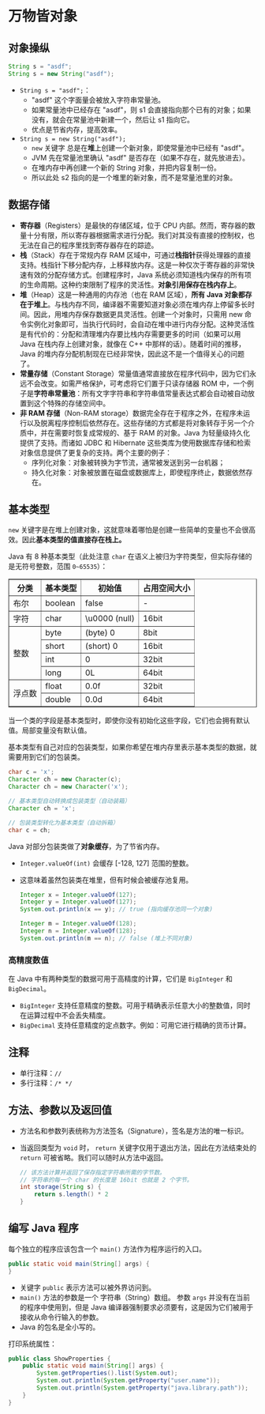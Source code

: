 # 万物皆对象

## 对象操纵

```java
String s = "asdf";
String s = new String("asdf");
```

- `String s = "asdf";`：
    - "asdf" 这个字面量会被放入字符串常量池。
    - 如果常量池中已经存在 "asdf"，则 s1 会直接指向那个已有的对象；如果没有，就会在常量池中新建一个，然后让 s1 指向它。
    - 优点是节省内存，提高效率。
- `String s = new String("asdf");`
    - `new` 关键字 总是在**堆**上创建一个新对象，即使常量池中已经有 "asdf"。
    - JVM 先在常量池里确认 "asdf" 是否存在（如果不存在，就先放进去）。
    - 在堆内存中再创建一个新的 String 对象，并把内容复制一份。
    - 所以此处 s2 指向的是一个堆里的新对象，而不是常量池里的对象。

## 数据存储

- **寄存器**（Registers）是最快的存储区域，位于 CPU 内部。然而，寄存器的数量十分有限，所以寄存器根据需求进行分配。我们对其没有直接的控制权，也无法在自己的程序里找到寄存器存在的踪迹。
- **栈**（Stack）存在于常规内存 RAM 区域中，可通过**栈指针**获得处理器的直接支持。栈指针下移分配内存，上移释放内存。这是一种仅次于寄存器的非常快速有效的分配存储方式。创建程序时，Java 系统必须知道栈内保存的所有项的生命周期。这种约束限制了程序的灵活性。**对象引用保存在栈内存上**。
- **堆**（Heap）这是一种通用的内存池（也在 RAM 区域），**所有 Java 对象都存在于堆上**。与栈内存不同，编译器不需要知道对象必须在堆内存上停留多长时间。因此，用堆内存保存数据更具灵活性。创建一个对象时，只需用 new 命令实例化对象即可，当执行代码时，会自动在堆中进行内存分配。这种灵活性是有代价的：分配和清理堆内存要比栈内存需要更多的时间（如果可以用 Java 在栈内存上创建对象，就像在 C++ 中那样的话）。随着时间的推移，Java 的堆内存分配机制现在已经非常快，因此这不是一个值得关心的问题了。
- **常量存储**（Constant Storage）常量值通常直接放在程序代码中，因为它们永远不会改变。如需严格保护，可考虑将它们置于只读存储器 ROM 中，一个例子是**字符串常量池**：所有文字字符串和字符串值常量表达式都会自动被自动放置到这个特殊的存储空间中。
- **非 RAM 存储**（Non-RAM storage）数据完全存在于程序之外，在程序未运行以及脱离程序控制后依然存在。这些存储的方式都是将对象转存于另一个介质中，并在需要时恢复成常规的、基于 RAM 的对象。Java 为轻量级持久化提供了支持。而诸如 JDBC 和 Hibernate 这些类库为使用数据库存储和检索对象信息提供了更复杂的支持。两个主要的例子：
    - 序列化对象：对象被转换为字节流，通常被发送到另一台机器；
    - 持久化对象：对象被放置在磁盘或数据库上，即使程序终止，数据依然存在。

## 基本类型

`new` 关键字是在堆上创建对象，这就意味着哪怕是创建一些简单的变量也不会很高效。因此**基本类型的值直接存在栈上。**

Java 有 8 种基本类型（此处注意 `char` 在语义上被归为字符类型，但实际存储的是无符号整数，范围 `0~65535`）：

<!-- markdownlint-disable -->
<table border="1" cellspacing="0" cellpadding="6">
  <thead>
    <tr>
      <th>分类</th>
      <th>基本类型</th>
      <th>初始值</th>
      <th>占用空间大小</th>
    </tr>
  </thead>
  <tbody>
    <tr>
      <td>布尔</td>
      <td>boolean</td>
      <td>false</td>
      <td>-</td>
    </tr>
    <tr>
      <td>字符</td>
      <td>char</td>
      <td>\u0000 (null)</td>
      <td>16bit</td>
    </tr>
    <tr>
      <td rowspan="4">整数</td>
      <td>byte</td>
      <td>(byte) 0</td>
      <td>8bit</td>
    </tr>
    <tr>
      <td>short</td>
      <td>(short) 0</td>
      <td>16bit</td>
    </tr>
    <tr>
      <td>int</td>
      <td>0</td>
      <td>32bit</td>
    </tr>
    <tr>
      <td>long</td>
      <td>0L</td>
      <td>64bit</td>
    </tr>
    <tr>
      <td rowspan="2">浮点数</td>
      <td>float</td>
      <td>0.0f</td>
      <td>32bit</td>
    </tr>
    <tr>
      <td>double</td>
      <td>0.0d</td>
      <td>64bit</td>
    </tr>
  </tbody>
</table>
<!-- markdownlint-enable -->

当一个类的字段是基本类型时，即使你没有初始化这些字段，它们也会拥有默认值。局部变量没有默认值。

基本类型有自己对应的包装类型，如果你希望在堆内存里表示基本类型的数据，就需要用到它们的包装类。

```java
char c = 'x';
Character ch = new Character(c);
Character ch = new Character('x');

// 基本类型自动转换成包装类型（自动装箱）
Character ch = 'x';

// 包装类型转化为基本类型（自动拆箱）
char c = ch;
```

Java 对部分包装类做了**对象缓存**，为了节省内存。

- `Integer.valueOf(int)` 会缓存 [-128, 127] 范围的整数。
- 这意味着虽然包装类在堆里，但有时候会被缓存池复用。

    ```java
    Integer x = Integer.valueOf(127);
    Integer y = Integer.valueOf(127);
    System.out.println(x == y); // true (指向缓存池同一个对象)

    Integer m = Integer.valueOf(128);
    Integer n = Integer.valueOf(128);
    System.out.println(m == n); // false (堆上不同对象)
    ```

### 高精度数值

在 Java 中有两种类型的数据可用于高精度的计算，它们是 `BigInteger` 和 `BigDecimal`。

- `BigInteger` 支持任意精度的整数。可用于精确表示任意大小的整数值，同时在运算过程中不会丢失精度。
- `BigDecimal` 支持任意精度的定点数字。例如：可用它进行精确的货币计算。

## 注释

- 单行注释：`//`
- 多行注释：`/* */`

## 方法、参数以及返回值

- 方法名和参数列表统称为方法签名（Signature），签名是方法的唯一标识。
- 当返回类型为 `void` 时， `return` 关键字仅用于退出方法，因此在方法结束处的 `return` 可被省略。我们可以随时从方法中返回。

    ```java
    // 该方法计算并返回了保存指定字符串所需的字节数。
    // 字符串的每一个 char 的长度是 16bit 也就是 2 个字节。
    int storage(String s) {
        return s.length() * 2
    }
    ```

## 编写 Java 程序

每个独立的程序应该包含一个 `main()` 方法作为程序运行的入口。

```java
public static void main(String[] args) {
}
```

- 关键字 `public` 表示方法可以被外界访问到。
- `main()` 方法的参数是一个 字符串（String）数组。 参数 `args` 并没有在当前的程序中使用到，但是 Java 编译器强制要求必须要有，这是因为它们被用于接收从命令行输入的参数。
- Java 的包名是全小写的。

打印系统属性：

```java
public class ShowProperties {
    public static void main(String[] args) {
        System.getProperties().list(System.out);
        System.out.println(System.getProperty("user.name"));
        System.out.println(System.getProperty("java.library.path"));
    }
}
```

